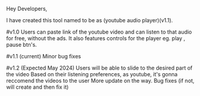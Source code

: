 Hey Developers, 

I have created this tool named to be as (youtube audio player)(v1.1).

#v1.0
Users can paste link of the youtube video and can listen to that audio for free, without the ads.
It also features controls for the player eg. play , pause btn's.

#v1.1 (current)
Minor bug fixes

#v1.2 (Expected May 2024)
Users will be able to slide to the desired part of the video
Based on their listening preferences, as youtube, it's gonna reccomend the videos to the user
More update on the way.
Bug fixes (if not, will create and then fix it)
